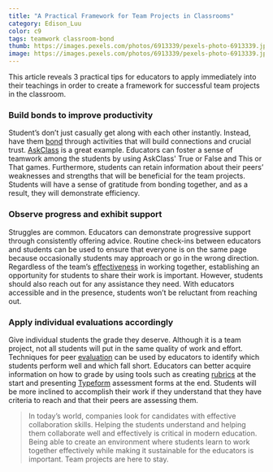 ```yaml
---
title: "A Practical Framework for Team Projects in Classrooms"
category: Edison_Luu
color: c9
tags: teamwork classroom-bond
thumb: https://images.pexels.com/photos/6913339/pexels-photo-6913339.jpeg?auto=compress&cs=tinysrgb&w=350
image: https://images.pexels.com/photos/6913339/pexels-photo-6913339.jpeg?auto=compress&cs=tinysrgb&w=600
---
```

This article reveals 3 practical tips for educators to apply immediately into their teachings in order to create a framework for successful team projects in the classroom.

<!--more-->

### Build bonds to improve productivity ###
Student’s don’t just casually get along with each other instantly. Instead, have them [bond] through activities that will build connections and crucial trust. [AskClass] is a great example. Educators can foster a sense of teamwork among the students by using AskClass' True or False and This or That games. Furthermore, students can retain information about their peers’ weaknesses and strengths that will be beneficial for the team projects. Students will have a sense of gratitude from bonding together, and as a result, they will demonstrate efficiency.

### Observe progress and exhibit support ###
Struggles are common. Educators can demonstrate progressive support through consistently offering advice. Routine check-ins between educators and students can be used to ensure that everyone is on the same page because occasionally students may approach or go in the wrong direction. Regardless of the team’s [effectiveness] in working together, establishing an opportunity for students to share their work is important. However, students should also reach out for any assistance they need. With educators accessible and in the presence, students won’t be reluctant from reaching out.

### Apply individual evaluations accordingly ###
Give individual students the grade they deserve. Although it is a team project, not all students will put in the same quality of work and effort. Techniques for peer [evaluation] can be used by educators to identify which students perform well and which fall short. Educators can better acquire information on how to grade by using tools such as creating [rubrics] at the start and presenting [Typeform] assessment forms at the end. Students will be more inclined to accomplish their work if they understand that they have criteria to reach and that their peers are assessing them.

> In today’s world, companies look for candidates with effective collaboration skills. Helping the students understand and helping them collaborate well and effectively is critical in modern education. Being able to create an environment where students learn to work together effectively while making it sustainable for the educators is important. Team projects are here to stay.


[AskClass]: https://askclass.com

[Typeform]: https://www.typeform.com/

[bond]: https://www.insidehighered.com/advice/2021/01/13/how-prepare-students-success-group-work-opinion?v2

[effectiveness]: https://www.facultyfocus.com/articles/online-education/online-course-design-and-preparation/designing-effective-team-projects-in-online-courses/

[evaluation]: https://teaching.cornell.edu/resource/how-evaluate-group-work#:~:text=Peer%20Evaluations,-Consider%20providing%20a&text=Students%20who%20know%20that%20their,assess%20how%20they%20can%20improve.

[rubrics]: https://teaching.cornell.edu/teaching-resources/assessment-evaluation/using-rubrics